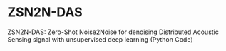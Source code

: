 # ZSN2N-DAS
ZSN2N-DAS: Zero-Shot Noise2Noise for denoising Distributed Acoustic Sensing signal with unsupervised deep learning (Python Code)
